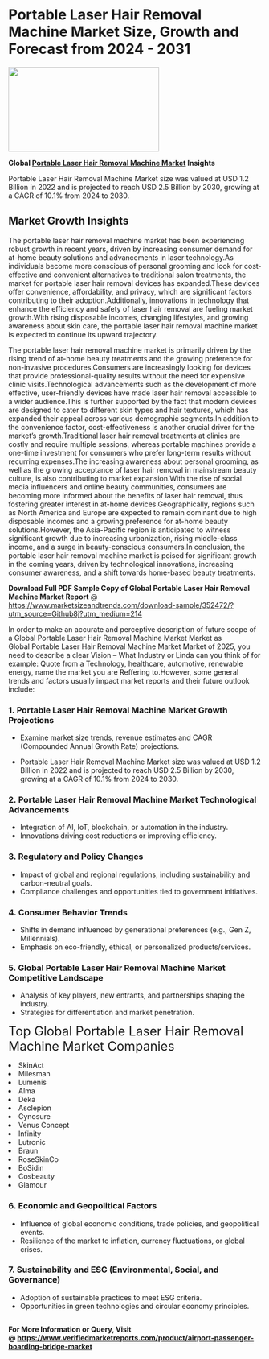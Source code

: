 <H1>Portable Laser Hair Removal Machine Market Size, Growth and Forecast from 2024 - 2031</H1><img class="aligncenter size-medium wp-image-584254" src="https://thirdeyenews.in/wp-content/uploads/2024/09/Global-Market-Research-300x168.jpeg" alt="" width="300" height="168" /><p><strong>Global&nbsp;<a href="https://www.marketsizeandtrends.com/download-sample/352472/?utm_source=Github8j?utm_medium=214">Portable Laser Hair Removal Machine Market</a> Insights</strong></p><p>Portable Laser Hair Removal Machine Market size was valued at USD 1.2 Billion in 2022 and is projected to reach USD 2.5 Billion by 2030, growing at a CAGR of 10.1% from 2024 to 2030.</p><p><h2>Market Growth Insights</h2> <p>The portable laser hair removal machine market has been experiencing robust growth in recent years, driven by increasing consumer demand for at-home beauty solutions and advancements in laser technology.As individuals become more conscious of personal grooming and look for cost-effective and convenient alternatives to traditional salon treatments, the market for portable laser hair removal devices has expanded.These devices offer convenience, affordability, and privacy, which are significant factors contributing to their adoption.Additionally, innovations in technology that enhance the efficiency and safety of laser hair removal are fueling market growth.With rising disposable incomes, changing lifestyles, and growing awareness about skin care, the portable laser hair removal machine market is expected to continue its upward trajectory.</p> <p>The portable laser hair removal machine market is primarily driven by the rising trend of at-home beauty treatments and the growing preference for non-invasive procedures.Consumers are increasingly looking for devices that provide professional-quality results without the need for expensive clinic visits.Technological advancements such as the development of more effective, user-friendly devices have made laser hair removal accessible to a wider audience.This is further supported by the fact that modern devices are designed to cater to different skin types and hair textures, which has expanded their appeal across various demographic segments.In addition to the convenience factor, cost-effectiveness is another crucial driver for the market’s growth.Traditional laser hair removal treatments at clinics are costly and require multiple sessions, whereas portable machines provide a one-time investment for consumers who prefer long-term results without recurring expenses.The increasing awareness about personal grooming, as well as the growing acceptance of laser hair removal in mainstream beauty culture, is also contributing to market expansion.With the rise of social media influencers and online beauty communities, consumers are becoming more informed about the benefits of laser hair removal, thus fostering greater interest in at-home devices.Geographically, regions such as North America and Europe are expected to remain dominant due to high disposable incomes and a growing preference for at-home beauty solutions.However, the Asia-Pacific region is anticipated to witness significant growth due to increasing urbanization, rising middle-class income, and a surge in beauty-conscious consumers.In conclusion, the portable laser hair removal machine market is poised for significant growth in the coming years, driven by technological innovations, increasing consumer awareness, and a shift towards home-based beauty treatments.</p><p><span class=""><strong>Download Full PDF Sample Copy of Global Portable Laser Hair Removal Machine Market Report</strong> @ <a href="https://www.marketsizeandtrends.com/download-sample/352472/?utm_source=Github8j?utm_medium=214" target="_blank">https://www.marketsizeandtrends.com/download-sample/352472/?utm_source=Github8j?utm_medium=214</a></span></p><p>In order to make an accurate and perceptive description of future scope of a Global&nbsp;Portable Laser Hair Removal Machine Market Market as Global&nbsp;Portable Laser Hair Removal Machine Market Market of 2025, you need to describe a clear Vision &ndash; What Industry or Linda can you think of for example: Quote from a Technology, healthcare, automotive, renewable energy, name the market you are Reffering to.However, some general trends and factors usually impact market reports and their future outlook include:</p><h3>1.&nbsp;<strong>Portable Laser Hair Removal Machine Market Growth Projections</strong></h3><ul><li>Examine market size trends, revenue estimates and CAGR (Compounded Annual Growth Rate) projections.</li><li><p>Portable Laser Hair Removal Machine Market size was valued at USD 1.2 Billion in 2022 and is projected to reach USD 2.5 Billion by 2030, growing at a CAGR of 10.1% from 2024 to 2030.</p></li></ul><h3>2.&nbsp;<strong>Portable Laser Hair Removal Machine Market Technological Advancements</strong></h3><ul><li>Integration of AI, IoT, blockchain, or automation in the industry.</li><li>Innovations driving cost reductions or improving efficiency.</li></ul><h3>3.&nbsp;<strong>Regulatory and Policy Changes</strong></h3><ul><li>Impact of global and regional regulations, including sustainability and carbon-neutral goals.</li><li>Compliance challenges and opportunities tied to government initiatives.</li></ul><h3>4.&nbsp;<strong>Consumer Behavior Trends</strong></h3><ul><li>Shifts in demand influenced by generational preferences (e.g., Gen Z, Millennials).</li><li>Emphasis on eco-friendly, ethical, or personalized products/services.</li></ul><h3>5.&nbsp;<strong>Global Portable Laser Hair Removal Machine Market Competitive Landscape</strong></h3><ul><li>Analysis of key players, new entrants, and partnerships shaping the industry.</li><li>Strategies for differentiation and market penetration.</li></ul><p data-pm-slice="1 1 []"><span style="color: inherit; font-family: inherit; font-size: 25px;">Top Global Portable Laser Hair Removal Machine Market Companies</span></p><div class="" data-test-id=""><p><li>SkinAct</li><li> Milesman</li><li> Lumenis</li><li> Alma</li><li> Deka</li><li> Asclepion</li><li> Cynosure</li><li> Venus Concept</li><li> Infinity</li><li> Lutronic</li><li> Braun</li><li> RoseSkinCo</li><li> BoSidin</li><li> Cosbeauty</li><li> Glamour</li></p></div><h3>6.&nbsp;<strong>Economic and Geopolitical Factors</strong></h3><ul><li>Influence of global economic conditions, trade policies, and geopolitical events.</li><li>Resilience of the market to inflation, currency fluctuations, or global crises.</li></ul><h3>7.&nbsp;<strong>Sustainability and ESG (Environmental, Social, and Governance)</strong></h3><ul><li>Adoption of sustainable practices to meet ESG criteria.</li><li>Opportunities in green technologies and circular economy principles.</li></ul><h2><strong style="font-size: 14px;">For More Information or Query, Visit @&nbsp;</strong><a style="background-color: #ffffff; font-size: 14px;" href="https://www.marketsizeandtrends.com/report/portable-laser-hair-removal-machine-market/" target="_blank">https://www.verifiedmarketreports.com/product/airport-passenger-boarding-bridge-market</a></h2>